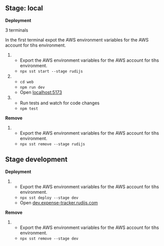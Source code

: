 ## Stage: local

**Deployment**

3 terminals

In the first terminal expot the AWS environment variables for the AWS account for tihs environment.

1.  - Export the AWS environment variables for the AWS account for tihs environment.
    - `npx sst start --stage rudijs`
2.  - `cd web`
    - `npm run dev`
    - Open [localhost:5173](http://localhost:5173/)
3.  - Run tests and watch for code changes
    - `npm test`

**Remove**

1.  - Export the AWS environment variables for the AWS account for tihs environment.
    - `npx sst remove --stage rudijs`

## Stage development

**Deployment**

1.  - Export the AWS environment variables for the AWS account for tihs environment.
    - `npx sst deploy --stage dev`
    - Open [dev.expense-tracker.rudijs.com](https://dev.expense-tracker.rudijs.com)

**Remove**

1.  - Export the AWS environment variables for the AWS account for tihs environment.
    - `npx sst remove --stage dev`
